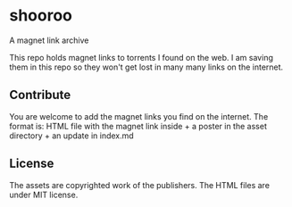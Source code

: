 # shooroo
A magnet link archive

This repo holds magnet links to torrents I found on the web. 
I am saving them in this repo so they won't get lost in many many links on the internet.

## Contribute

You are welcome to add the magnet links you find on the internet. The format is:
HTML file with the magnet link inside + a poster in the asset directory + an
update in index.md

## License

The assets are copyrighted work of the publishers. The HTML files are under MIT
license. 
